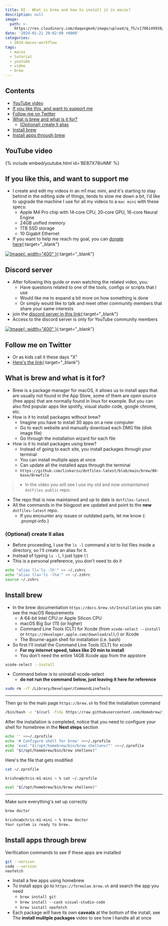 ```yaml
---
title: 02 - What is brew and how to install it in macos?
description: null
image:
  path: >-
    https://res.cloudinary.com/daqwsgmx6/image/upload/q_75/v1706149938/youtube/2024-macos-workflow/02-what-is-brew.avif
date: '2024-01-21 20:02:00 +0000'
categories:
  - 2024-macos-workflow
tags:
  - macos
  - tutorial
  - youtube
  - video
  - brew
---
```

## Contents

<!-- toc -->

- [YouTube video](#youtube-video)
- [If you like this, and want to support me](#if-you-like-this-and-want-to-support-me)
- [Follow me on Twitter](#follow-me-on-twitter)
- [What is brew and what is it for?](#what-is-brew-and-what-is-it-for)
  * [(Optional) create ll alias](#optional-create-ll-alias)
- [Install brew](#install-brew)
- [Install apps through brew](#install-apps-through-brew)

<!-- tocstop -->

## YouTube video

{% include embed/youtube.html id='BEB7X78ivNM' %}

## If you like this, and want to support me

- I create and edit my videos in an m1 mac mini, and it's starting to stay behind in the editing side of things, tends to slow me down a bit, I'd like to upgrade the machine I use for all my videos to a `mac mini` with these specs:
  - Apple M4 Pro chip with 14‑core CPU, 20‑core GPU, 16-core Neural Engine
  - 24GB unified memory
  - 1TB SSD storage
  - 10 Gigabit Ethernet
- If you want to help me reach my goal, you can [donate here](https://ko-fi.com/linkarzu/goal?g=6){:target="\_blank"}

<!-- prettier-ignore -->
[![Image](../../assets/img/imgs/250103-ko-fi-donate.avif){: width="400" }](https://ko-fi.com/linkarzu/goal?g=6){:target="_blank"}

## Discord server

- After following this guide or even watching the related video, you:
  - Have questions related to one of the tools, configs or scripts that I use
  - Would like me to expand a bit more on how something is done
  - Or simply would like to talk and meet other community members that share your same interests
- join the [discord server in this link](https://www.youtube.com/channel/UCrSIvbFncPSlK6AdwE2QboA/join){:target="\_blank"}
- Access to the discord server is only for YouTube community members

<!-- prettier-ignore -->
[![Image](../../assets/img/imgs/250101-discord-server.avif){: width="400" }](https://www.youtube.com/channel/UCrSIvbFncPSlK6AdwE2QboA/join){:target="_blank"}


## Follow me on Twitter

- Or as kids call it these days "X"
- [Here's the link](https://x.com/link_arzu){:target="\_blank"}

## What is brew and what is it for?

- Brew is a package manager for macOS, it allows us to install apps that are
  usually not found in the App Store, some of them are open source (free apps)
  that are normally found in linux for example. But you can also find popular
  apps like spotify, visual studio code, google chrome, etc.
- How is it to install packages without brew?
  - Imagine you have to install 30 apps on a new computer
  - Go to each website and manually download each DMG file (disk image file)
  - Go through the installation wizard for each file
- How is it to install packages using brew?
  - Instead of going to each site, you install packages through your terminal
  - You can install multiple apps at once
  - Can update all the installed apps through the terminal
  - `https://github.com/linkarzu/dotfiles-latest/blob/main/brew/00-base/Brewfile`

<!-- markdownlint-disable -->
<!-- prettier-ignore-start -->
 
<!-- tip=green, info=blue, warning=yellow, danger=red -->
 
>   - In the video you will see I use my old and now unmaintained `dotfiles-public` repo.
  - The repo that is now maintained and up to date is `dotfiles-latest`.
  - All the commands in the blogpost are updated and point to the **new** `dotfiles-latest` repo.
    - If you encounter any issues or outdated parts, let me know
{: .prompt-info }
 
<!-- prettier-ignore-end -->
<!-- markdownlint-restore -->

### (Optional) create ll alias

- Before proceeding, I use the `ls -l` command a lot to list files inside a
  directory, so I'll create an alias for it.
- Instead of typing `ls -l`, I just type `ll`
- This is a personal preference, you don't need to do it

```bash
echo "alias ll='ls -lh'" >> ~/.zshrc
echo "alias lla='ls -lha'" >> ~/.zshrc
source ~/.zshrc
```

## Install brew

- In the brew documentation `https://docs.brew.sh/Installation` you can see the
  macOS Requirements
  - A 64-bit Intel CPU or Apple Silicon CPU
  - macOS Big Sur (11) (or higher)
  - Command Line Tools (CLT) for Xcode (from `xcode-select --install` or
    `https://developer.apple.com/download/all/`) or Xcode
  - The Bourne-again shell for installation (i.e. bash)
- So first I'll install the Command Line Tools (CLT) for xcode
  - **For my internet speed, takes like 20 min to install**
  - You don't need the entire 14GB Xcode app from the appstore

```bash
xcode-select --install
```

- Command below is to uninstall xcode-select
  - **do not run the command below, just leaving it here for reference**

```bash
sudo rm -rf /Library/Developer/CommandLineTools
```

---

Then go to the main page `https://brew.sh` to find the installation command

```bash
/bin/bash -c "$(curl -fsSL https://raw.githubusercontent.com/Homebrew/install/HEAD/install.sh)"
```

After the installation is completed, notice that you need to configure your
shell for homebrew in the **Next steps** section

```bash
echo '' >>~/.zprofile
echo '# Configure shell for brew' >>~/.zprofile
echo 'eval "$(/opt/homebrew/bin/brew shellenv)"' >>~/.zprofile
eval "$(/opt/homebrew/bin/brew shellenv)"
```

Here's the file that gets modified

```bash
cat ~/.zprofile
```

```bash
krishna@chris-m1-mini ~ % cat ~/.zprofile

eval "$(/opt/homebrew/bin/brew shellenv)"
```

---

Make sure everything's set up correctly

```bash
brew doctor
```

```bash
krishna@chris-m1-mini ~ % brew doctor
Your system is ready to brew.
```

## Install apps through brew

Verification commands to see if these apps are installed

```bash
git --version
code --version
neofetch
```

- Install a few apps using homebrew
- To install apps go to `https://formulae.brew.sh` and search the app you need
  - `brew install git`
  - `brew install --cask visual-studio-code`
  - `brew install neofetch`
- Each package will have its own **caveats** at the bottom of the install, see
  The **install mulitple packages** video to see how I handle all at once

